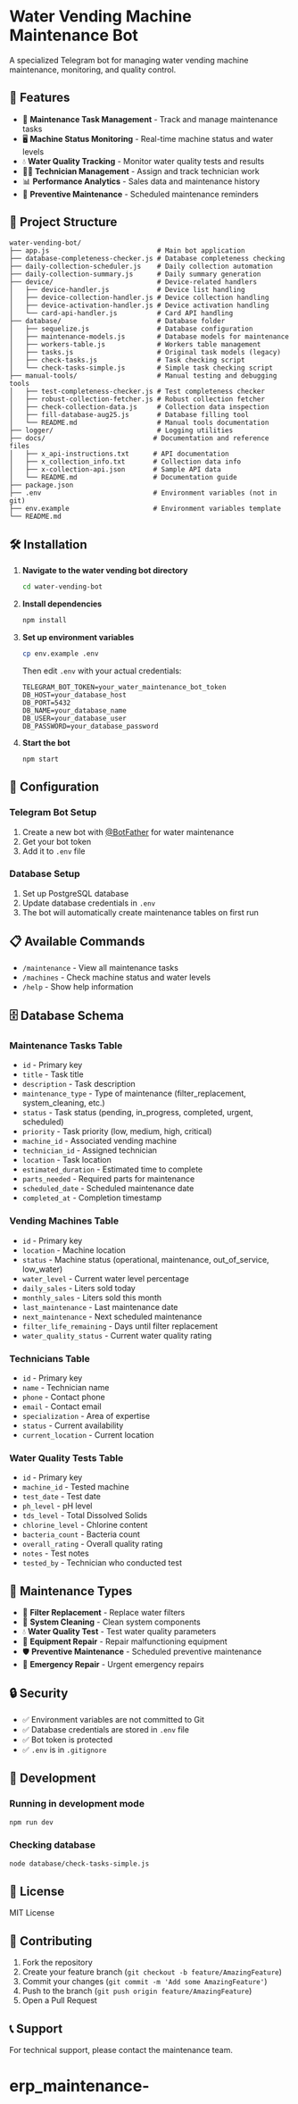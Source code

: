 # Water Vending Machine Maintenance Bot

A specialized Telegram bot for managing water vending machine maintenance, monitoring, and quality control.

## 🚰 Features

- 🔧 **Maintenance Task Management** - Track and manage maintenance tasks
- 🖥️ **Machine Status Monitoring** - Real-time machine status and water levels
- 💧 **Water Quality Tracking** - Monitor water quality tests and results
- 👨‍🔧 **Technician Management** - Assign and track technician work
- 📊 **Performance Analytics** - Sales data and maintenance history
- 🔄 **Preventive Maintenance** - Scheduled maintenance reminders

## 📁 Project Structure

```
water-vending-bot/
├── app.js                           # Main bot application
├── database-completeness-checker.js # Database completeness checking
├── daily-collection-scheduler.js    # Daily collection automation
├── daily-collection-summary.js      # Daily summary generation
├── device/                          # Device-related handlers
│   ├── device-handler.js            # Device list handling
│   ├── device-collection-handler.js # Device collection handling
│   ├── device-activation-handler.js # Device activation handling
│   └── card-api-handler.js          # Card API handling
├── database/                        # Database folder
│   ├── sequelize.js                 # Database configuration
│   ├── maintenance-models.js        # Database models for maintenance
│   ├── workers-table.js             # Workers table management
│   ├── tasks.js                     # Original task models (legacy)
│   ├── check-tasks.js               # Task checking script
│   └── check-tasks-simple.js        # Simple task checking script
├── manual-tools/                    # Manual testing and debugging tools
│   ├── test-completeness-checker.js # Test completeness checker
│   ├── robust-collection-fetcher.js # Robust collection fetcher
│   ├── check-collection-data.js     # Collection data inspection
│   ├── fill-database-aug25.js       # Database filling tool
│   └── README.md                    # Manual tools documentation
├── logger/                          # Logging utilities
├── docs/                           # Documentation and reference files
│   ├── x_api-instructions.txt      # API documentation
│   ├── x_collection_info.txt       # Collection data info
│   ├── x-collection-api.json       # Sample API data
│   └── README.md                   # Documentation guide
├── package.json
├── .env                            # Environment variables (not in git)
├── env.example                     # Environment variables template
└── README.md
```

## 🛠️ Installation

1. **Navigate to the water vending bot directory**
   ```bash
   cd water-vending-bot
   ```

2. **Install dependencies**
   ```bash
   npm install
   ```

3. **Set up environment variables**
   ```bash
   cp env.example .env
   ```
   Then edit `.env` with your actual credentials:
   ```env
   TELEGRAM_BOT_TOKEN=your_water_maintenance_bot_token
   DB_HOST=your_database_host
   DB_PORT=5432
   DB_NAME=your_database_name
   DB_USER=your_database_user
   DB_PASSWORD=your_database_password
   ```

4. **Start the bot**
   ```bash
   npm start
   ```

## 🔧 Configuration

### Telegram Bot Setup
1. Create a new bot with [@BotFather](https://t.me/botfather) for water maintenance
2. Get your bot token
3. Add it to `.env` file

### Database Setup
1. Set up PostgreSQL database
2. Update database credentials in `.env`
3. The bot will automatically create maintenance tables on first run

## 📋 Available Commands

- `/maintenance` - View all maintenance tasks
- `/machines` - Check machine status and water levels
- `/help` - Show help information

## 🗄️ Database Schema

### Maintenance Tasks Table
- `id` - Primary key
- `title` - Task title
- `description` - Task description
- `maintenance_type` - Type of maintenance (filter_replacement, system_cleaning, etc.)
- `status` - Task status (pending, in_progress, completed, urgent, scheduled)
- `priority` - Task priority (low, medium, high, critical)
- `machine_id` - Associated vending machine
- `technician_id` - Assigned technician
- `location` - Task location
- `estimated_duration` - Estimated time to complete
- `parts_needed` - Required parts for maintenance
- `scheduled_date` - Scheduled maintenance date
- `completed_at` - Completion timestamp

### Vending Machines Table
- `id` - Primary key
- `location` - Machine location
- `status` - Machine status (operational, maintenance, out_of_service, low_water)
- `water_level` - Current water level percentage
- `daily_sales` - Liters sold today
- `monthly_sales` - Liters sold this month
- `last_maintenance` - Last maintenance date
- `next_maintenance` - Next scheduled maintenance
- `filter_life_remaining` - Days until filter replacement
- `water_quality_status` - Current water quality rating

### Technicians Table
- `id` - Primary key
- `name` - Technician name
- `phone` - Contact phone
- `email` - Contact email
- `specialization` - Area of expertise
- `status` - Current availability
- `current_location` - Current location

### Water Quality Tests Table
- `id` - Primary key
- `machine_id` - Tested machine
- `test_date` - Test date
- `ph_level` - pH level
- `tds_level` - Total Dissolved Solids
- `chlorine_level` - Chlorine content
- `bacteria_count` - Bacteria count
- `overall_rating` - Overall quality rating
- `notes` - Test notes
- `tested_by` - Technician who conducted test

## 🔧 Maintenance Types

- 🔧 **Filter Replacement** - Replace water filters
- 🧹 **System Cleaning** - Clean system components
- 💧 **Water Quality Test** - Test water quality parameters
- 🔨 **Equipment Repair** - Repair malfunctioning equipment
- 🛡️ **Preventive Maintenance** - Scheduled preventive maintenance
- 🚨 **Emergency Repair** - Urgent emergency repairs

## 🔒 Security

- ✅ Environment variables are not committed to Git
- ✅ Database credentials are stored in `.env` file
- ✅ Bot token is protected
- ✅ `.env` is in `.gitignore`

## 🚀 Development

### Running in development mode
```bash
npm run dev
```

### Checking database
```bash
node database/check-tasks-simple.js
```

## 📝 License

MIT License

## 🤝 Contributing

1. Fork the repository
2. Create your feature branch (`git checkout -b feature/AmazingFeature`)
3. Commit your changes (`git commit -m 'Add some AmazingFeature'`)
4. Push to the branch (`git push origin feature/AmazingFeature`)
5. Open a Pull Request

## 📞 Support

For technical support, please contact the maintenance team.
# erp_maintenance-
